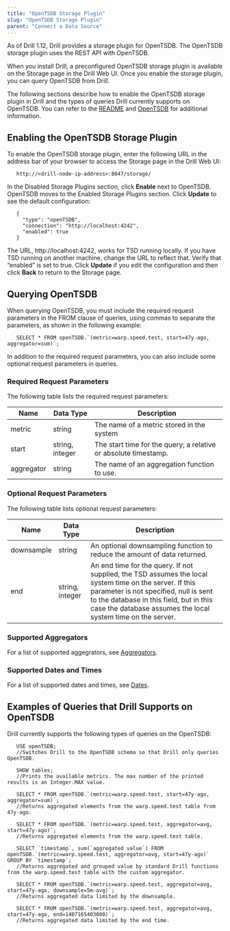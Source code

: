```yaml
---
title: "OpenTSDB Storage Plugin"
slug: "OpenTSDB Storage Plugin"
parent: "Connect a Data Source"
---
```


As of Drill 1.12, Drill provides a storage plugin for OpenTSDB. The OpenTSDB storage plugin uses the REST API with OpenTSDB. 

When you install Drill, a preconfigured OpenTSDB storage plugin is available on the Storage page in the Drill Web UI. Once you enable the storage plugin, you can query OpenTSDB from Drill.

The following sections describe how to enable the OpenTSDB storage plugin in Drill and the types of queries Drill currently supports on OpenTSDB. You can refer to the [README](https://github.com/apache/drill/blob/master/contrib/storage-opentsdb/README.md) and [OpenTSDB](http://opentsdb.net/) for additional information.  

## Enabling the OpenTSDB Storage Plugin  

To enable the OpenTSDB storage plugin, enter the following URL in the address bar of your browser to access the Storage page in the Drill Web UI:  

       http://<drill-node-ip-address>:8047/storage/

In the Disabled Storage Plugins section, click **Enable** next to OpenTSDB. OpenTSDB moves to the Enabled Storage Plugins section. Click **Update** to see the default configuration:

       {
         "type": "openTSDB",
         "connection": "http://localhost:4242",
         "enabled": true
       }

The URL, http://localhost:4242, works for TSD running locally. If you have TSD running on another machine, change the URL to reflect that. Verify that “enabled” is set to true.
Click **Update** if you edit the configuration and then click **Back** to return to the Storage page.  

## Querying OpenTSDB  
When querying OpenTSDB, you must include the required request parameters in the FROM clause of queries, using commas to separate the parameters, as shown in the following example: 

       SELECT * FROM openTSDB.`(metric=warp.speed.test, start=47y-ago, aggregator=sum)`;  


In addition to the required request parameters, you can also include some optional request parameters in queries.  


### Required Request Parameters  

The following table lists the required request parameters:  

| **Name**       | **Data Type**       | **Description**                                                        |
|------------|-----------------|--------------------------------------------------------------------|
| metric     | string          | The name of a metric stored in the system                          |
| start      | string, integer | The start time for the query; a relative or   absolute timestamp.  |
| aggregator | string          | The name of an aggregation function to use.                        |  

### Optional Request Parameters  

The following table lists optional request parameters:  
  
| **Name**       | **Data Type**       | **Description**                                                                                                                                                                                                                                                          |
|------------|-----------------|----------------------------------------------------------------------------------------------------------------------------------------------------------------------------------------------------------------------------------------------------------------------|
| downsample | string          | An optional downsampling function to reduce the   amount of data returned.                                                                                                                                                                                           |
| end        | string, integer | An end time for the query. If not supplied, the   TSD assumes the local system time on the server. If this parameter is not   specified, null is sent to the database in this field, but in this case the   database assumes the local system time on the server.    |  

### Supported Aggregators  

For a list of supported aggegrators, see [Aggregators](http://opentsdb.net/docs/build/html/user_guide/query/aggregators.html).    

### Supported Dates and Times  

For a list of supported dates and times, see [Dates](http://opentsdb.net/docs/build/html/user_guide/query/dates.html).  

## Examples of Queries that Drill Supports on OpenTSDB 

Drill currently supports the following types of queries on the OpenTSDB:

       USE openTSDB;
       //Switches Drill to the OpenTSDB schema so that Drill only queries OpenTSDB.

       SHOW tables; 
       //Prints the available metrics. The max number of the printed results is an Integer.MAX value.  

       SELECT * FROM openTSDB.`(metric=warp.speed.test, start=47y-ago, aggregator=sum)`;
       //Returns aggregated elements from the warp.speed.test table from 47y-ago.  

       SELECT * FROM openTSDB.`(metric=warp.speed.test, aggregator=avg, start=47y-ago)`;
       //Returns aggregated elements from the warp.speed.test table.  

       SELECT `timestamp`, sum(`aggregated value`) FROM openTSDB.`(metric=warp.speed.test, aggregator=avg, start=47y-ago)` GROUP BY `timestamp`;
       //Returns aggregated and grouped value by standard Drill functions from the warp.speed.test table with the custom aggregator.  

       SELECT * FROM openTSDB.`(metric=warp.speed.test, aggregator=avg, start=47y-ago, downsample=5m-avg)`;
       //Returns aggregated data limited by the downsample.  

       SELECT * FROM openTSDB.`(metric=warp.speed.test, aggregator=avg, start=47y-ago, end=1407165403000)`;
       //Returns aggregated data limited by the end time.



